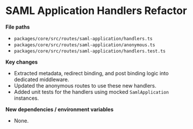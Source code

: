 # SAML Application Handlers Refactor

**File paths**
- `packages/core/src/routes/saml-application/handlers.ts`
- `packages/core/src/routes/saml-application/anonymous.ts`
- `packages/core/src/routes/saml-application/handlers.test.ts`

**Key changes**
- Extracted metadata, redirect binding, and post binding logic into dedicated middleware.
- Updated the anonymous routes to use these new handlers.
- Added unit tests for the handlers using mocked `SamlApplication` instances.

**New dependencies / environment variables**
- None.
